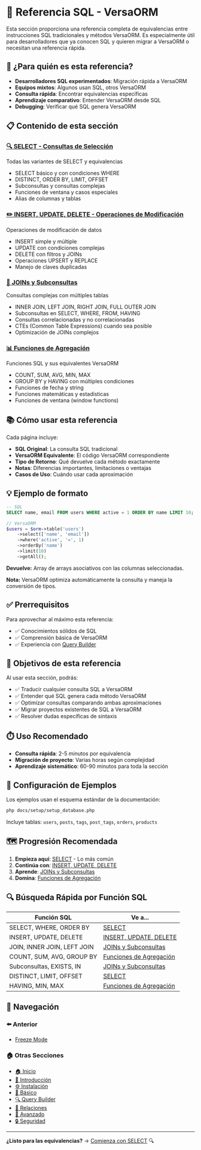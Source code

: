 # 📖 Referencia SQL - VersaORM

Esta sección proporciona una referencia completa de equivalencias entre instrucciones SQL tradicionales y métodos VersaORM. Es especialmente útil para desarrolladores que ya conocen SQL y quieren migrar a VersaORM o necesitan una referencia rápida.

## 🎯 ¿Para quién es esta referencia?

- **Desarrolladores SQL experimentados**: Migración rápida a VersaORM
- **Equipos mixtos**: Algunos usan SQL, otros VersaORM
- **Consulta rápida**: Encontrar equivalencias específicas
- **Aprendizaje comparativo**: Entender VersaORM desde SQL
- **Debugging**: Verificar qué SQL genera VersaORM

## 📋 Contenido de esta sección

### [🔍 SELECT - Consultas de Selección](select.md)
Todas las variantes de SELECT y equivalencias
- SELECT básico y con condiciones WHERE
- DISTINCT, ORDER BY, LIMIT, OFFSET
- Subconsultas y consultas complejas
- Funciones de ventana y casos especiales
- Alias de columnas y tablas

### [✏️ INSERT, UPDATE, DELETE - Operaciones de Modificación](insert-update-delete.md)
Operaciones de modificación de datos
- INSERT simple y múltiple
- UPDATE con condiciones complejas
- DELETE con filtros y JOINs
- Operaciones UPSERT y REPLACE
- Manejo de claves duplicadas

### [🔗 JOINs y Subconsultas](joins-subqueries.md)
Consultas complejas con múltiples tablas
- INNER JOIN, LEFT JOIN, RIGHT JOIN, FULL OUTER JOIN
- Subconsultas en SELECT, WHERE, FROM, HAVING
- Consultas correlacionadas y no correlacionadas
- CTEs (Common Table Expressions) cuando sea posible
- Optimización de JOINs complejos

### [📊 Funciones de Agregación](funciones-agregacion.md)
Funciones SQL y sus equivalentes VersaORM
- COUNT, SUM, AVG, MIN, MAX
- GROUP BY y HAVING con múltiples condiciones
- Funciones de fecha y string
- Funciones matemáticas y estadísticas
- Funciones de ventana (window functions)

## 📚 Cómo usar esta referencia

Cada página incluye:
- **SQL Original**: La consulta SQL tradicional
- **VersaORM Equivalente**: El código VersaORM correspondiente
- **Tipo de Retorno**: Qué devuelve cada método exactamente
- **Notas**: Diferencias importantes, limitaciones o ventajas
- **Casos de Uso**: Cuándo usar cada aproximación

## 💡 Ejemplo de formato

```sql
-- SQL
SELECT name, email FROM users WHERE active = 1 ORDER BY name LIMIT 10;
```

```php
// VersaORM
$users = $orm->table('users')
    ->select(['name', 'email'])
    ->where('active', '=', 1)
    ->orderBy('name')
    ->limit(10)
    ->getAll();
```

**Devuelve:** Array de arrays asociativos con las columnas seleccionadas.

**Nota:** VersaORM optimiza automáticamente la consulta y maneja la conversión de tipos.

## ✅ Prerrequisitos

Para aprovechar al máximo esta referencia:
- ✅ Conocimientos sólidos de SQL
- ✅ Comprensión básica de VersaORM
- ✅ Experiencia con [Query Builder](../04-query-builder/README.md)

## 🎯 Objetivos de esta referencia

Al usar esta sección, podrás:
- ✅ Traducir cualquier consulta SQL a VersaORM
- ✅ Entender qué SQL genera cada método VersaORM
- ✅ Optimizar consultas comparando ambas aproximaciones
- ✅ Migrar proyectos existentes de SQL a VersaORM
- ✅ Resolver dudas específicas de sintaxis

## ⏱️ Uso Recomendado

- **Consulta rápida**: 2-5 minutos por equivalencia
- **Migración de proyecto**: Varias horas según complejidad
- **Aprendizaje sistemático**: 60-90 minutos para toda la sección

## 🔧 Configuración de Ejemplos

Los ejemplos usan el esquema estándar de la documentación:

```bash
php docs/setup/setup_database.php
```

Incluye tablas: `users`, `posts`, `tags`, `post_tags`, `orders`, `products`

## 🗺️ Progresión Recomendada

1. **Empieza aquí**: [SELECT](select.md) - Lo más común
2. **Continúa con**: [INSERT, UPDATE, DELETE](insert-update-delete.md)
3. **Aprende**: [JOINs y Subconsultas](joins-subqueries.md)
4. **Domina**: [Funciones de Agregación](funciones-agregacion.md)

## 🔍 Búsqueda Rápida por Función SQL

| Función SQL | Ve a... |
|-------------|---------|
| SELECT, WHERE, ORDER BY | [SELECT](select.md) |
| INSERT, UPDATE, DELETE | [INSERT, UPDATE, DELETE](insert-update-delete.md) |
| JOIN, INNER JOIN, LEFT JOIN | [JOINs y Subconsultas](joins-subqueries.md) |
| COUNT, SUM, AVG, GROUP BY | [Funciones de Agregación](funciones-agregacion.md) |
| Subconsultas, EXISTS, IN | [JOINs y Subconsultas](joins-subqueries.md) |
| DISTINCT, LIMIT, OFFSET | [SELECT](select.md) |
| HAVING, MIN, MAX | [Funciones de Agregación](funciones-agregacion.md) |

## 🧭 Navegación

### ⬅️ Anterior
- [Freeze Mode](../07-seguridad-tipado/freeze-mode.md)

### 🏠 Otras Secciones
- [🏠 Inicio](../README.md)
- [📖 Introducción](../01-introduccion/README.md)
- [⚙️ Instalación](../02-instalacion/README.md)
- [🔧 Básico](../03-basico/README.md)
- [🔍 Query Builder](../04-query-builder/README.md)
- [🔗 Relaciones](../05-relaciones/README.md)
- [🚀 Avanzado](../06-avanzado/README.md)
- [🔒 Seguridad](../07-seguridad-tipado/README.md)

---

**¿Listo para las equivalencias?** → [Comienza con SELECT](select.md) 🔍
